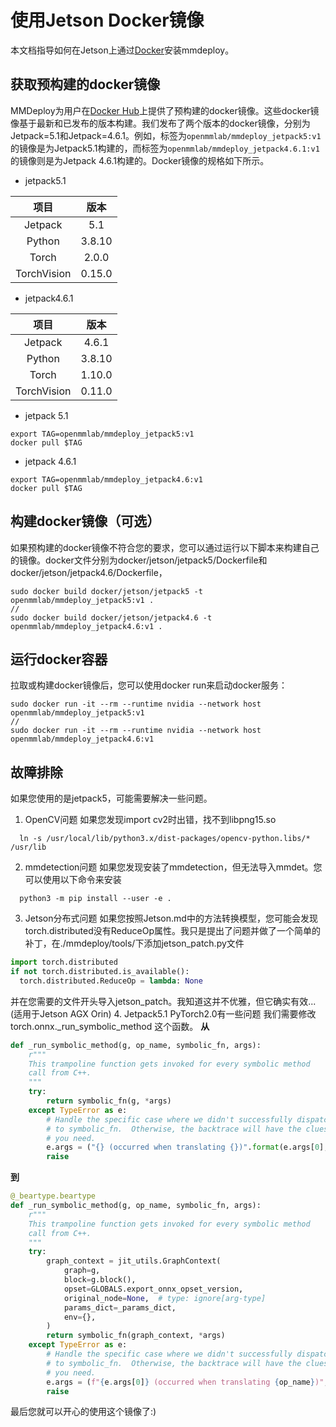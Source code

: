 # 使用Jetson Docker镜像

本文档指导如何在Jetson上通过[Docker](https://docs.docker.com/get-docker/)安装mmdeploy。

## 获取预构建的docker镜像

MMDeploy为用户在[Docker Hub](https://hub.docker.com/r/openmmlab/mmdeploy)上提供了预构建的docker镜像。这些docker镜像基于最新和已发布的版本构建。我们发布了两个版本的docker镜像，分别为Jetpack=5.1和Jetpack=4.6.1。例如，标签为`openmmlab/mmdeploy_jetpack5:v1`的镜像是为Jetpack5.1构建的，而标签为`openmmlab/mmdeploy_jetpack4.6.1:v1`的镜像则是为Jetpack 4.6.1构建的。Docker镜像的规格如下所示。

- jetpack5.1

|    项目    |   版本    |
| :--------: | :------: |
| Jetpack    |   5.1    |
| Python     |  3.8.10  |
| Torch      |   2.0.0  |
| TorchVision|  0.15.0  |

- jetpack4.6.1

|    项目    |   版本    |
| :--------: | :------: |
| Jetpack    |   4.6.1  |
| Python     |  3.8.10  |
| Torch      |  1.10.0  |
| TorchVision|  0.11.0  |

- jetpack 5.1
```shell
export TAG=openmmlab/mmdeploy_jetpack5:v1
docker pull $TAG
```
- jetpack 4.6.1
```shell
export TAG=openmmlab/mmdeploy_jetpack4.6:v1
docker pull $TAG
```

## 构建docker镜像（可选）
如果预构建的docker镜像不符合您的要求，您可以通过运行以下脚本来构建自己的镜像。docker文件分别为docker/jetson/jetpack5/Dockerfile和docker/jetson/jetpack4.6/Dockerfile，

```shell
sudo docker build docker/jetson/jetpack5 -t openmmlab/mmdeploy_jetpack5:v1 .
//
sudo docker build docker/jetson/jetpack4.6 -t openmmlab/mmdeploy_jetpack4.6:v1 .
```

## 运行docker容器
拉取或构建docker镜像后，您可以使用docker run来启动docker服务：

```shell
sudo docker run -it --rm --runtime nvidia --network host openmmlab/mmdeploy_jetpack5:v1
//
sudo docker run -it --rm --runtime nvidia --network host openmmlab/mmdeploy_jetpack4.6:v1
```

## 故障排除
如果您使用的是jetpack5，可能需要解决一些问题。

1. OpenCV问题
如果您发现import cv2时出错，找不到libpng15.so
```shell
  ln -s /usr/local/lib/python3.x/dist-packages/opencv-python.libs/* /usr/lib
```
2. mmdetection问题
如果您发现安装了mmdetection，但无法导入mmdet。您可以使用以下命令来安装
```shell
  python3 -m pip install --user -e .
```
3. Jetson分布式问题
如果您按照Jetson.md中的方法转换模型，您可能会发现torch.distributed没有ReduceOp属性。我只是提出了问题并做了一个简单的补丁，在./mmdeploy/tools/下添加jetson_patch.py文件
```python
import torch.distributed
if not torch.distributed.is_available():
  torch.distributed.ReduceOp = lambda: None
```
并在您需要的文件开头导入jetson_patch。我知道这并不优雅，但它确实有效...(适用于Jetson AGX Orin)
4. Jetpack5.1 PyTorch2.0有一些问题
  我们需要修改 torch.onnx._run_symbolic_method 这个函数。
  **从**
```python
def _run_symbolic_method(g, op_name, symbolic_fn, args):
    r"""
    This trampoline function gets invoked for every symbolic method
    call from C++.
    """
    try:
        return symbolic_fn(g, *args)
    except TypeError as e:
        # Handle the specific case where we didn't successfully dispatch
        # to symbolic_fn.  Otherwise, the backtrace will have the clues
        # you need.
        e.args = ("{} (occurred when translating {})".format(e.args[0], op_name),)
        raise
```
  **到**
```python
@_beartype.beartype
def _run_symbolic_method(g, op_name, symbolic_fn, args):
    r"""
    This trampoline function gets invoked for every symbolic method
    call from C++.
    """
    try:
        graph_context = jit_utils.GraphContext(
            graph=g,
            block=g.block(),
            opset=GLOBALS.export_onnx_opset_version,
            original_node=None,  # type: ignore[arg-type]
            params_dict=_params_dict,
            env={},
        )
        return symbolic_fn(graph_context, *args)
    except TypeError as e:
        # Handle the specific case where we didn't successfully dispatch
        # to symbolic_fn.  Otherwise, the backtrace will have the clues
        # you need.
        e.args = (f"{e.args[0]} (occurred when translating {op_name})",)
        raise
  ```
最后您就可以开心的使用这个镜像了:)
